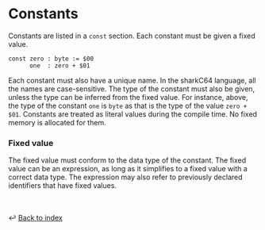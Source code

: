 # Constants

Constants are listed in a `const` section. Each constant must be given a fixed value.
```
const zero : byte := $00
      one  : zero + $01
```

Each constant must also have a unique name. In the sharkC64 language, all the names are case-sensitive.
The type of the constant must also be given, unless the type
can be inferred from the fixed value. For instance, above, the type of the
constant `one` is `byte` as that is the type of the value `zero + $01`.
Constants are treated as literal values during the compile time. No fixed memory is allocated for them.

### Fixed value

The fixed value must conform to the data type of the constant. 
The fixed value can be an expression, as long as it simplifies to a fixed value with a correct data type. 
The expression may also refer to previously declared identifiers that have fixed values.

<br /><br />
:leftwards_arrow_with_hook: [Back to index](../../index.md)